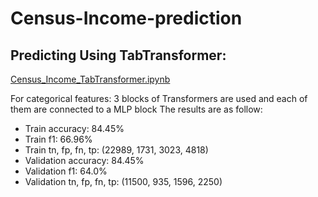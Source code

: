 # Census-Income-prediction

## Predicting Using TabTransformer:
[Census_Income_TabTransformer.ipynb](Census_Income_TabTransformer.ipynb)

For categorical features: 3 blocks of Transformers are used and each of them are connected to a MLP block
The results are as follow:
 - Train accuracy: 84.45%
 - Train f1: 66.96%
 - Train tn, fp, fn, tp: (22989, 1731, 3023, 4818)
 - Validation accuracy: 84.45%
 - Validation f1: 64.0%
 - Validation tn, fp, fn, tp: (11500, 935, 1596, 2250)
